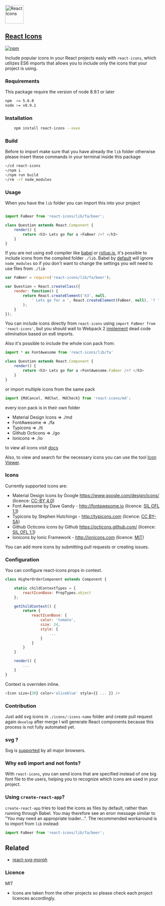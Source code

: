 
<img src="https://rawgit.com/gorangajic/react-icons/master/react-icons.svg" width="60" alt="React Icons">

## [React Icons](http://gorangajic.github.io/react-icons/index.html)

[![npm][npm-image]][npm-url]

[npm-image]: https://img.shields.io/npm/v/react-icons.svg?style=flat-square
[npm-url]: https://www.npmjs.com/package/react-icons

Include popular icons in your React projects easly with ```react-icons```, which utilizes ES6 imports that allows you to include only the icons that your project is using.

### Requirements
This package require the version of node 8.9.1 or later 
```Bash
npm  >= 5.6.0
node >= v8.9.1
```

### Installation
```Bash
    npm install react-icons --save
```

### Build
Before to import make sure that you have already the ```lib``` folder otherwise please insert these commands in your terminal inside this package
```Bash
~/cd react-icons
~/npm i
~/npm run build
~/rm -rf node_modules
```

### Usage
When you have the ```lib``` folder you can import this into your project
```javascript

import FaBeer from 'react-icons/lib/fa/beer';

class Question extends React.Component {
    render() {
        return <h3> Lets go for a <FaBeer />? </h3>
    }
}

````

If you are not using es6 compiler like [babel](https://babeljs.io/) or [rollup.js](http://rollupjs.org/), it's possible to include icons from the compiled folder ```./lib```. Babel by [default](http://babeljs.io/docs/usage/require/#usage) will ignore ```node_modules``` so if you don't want to change the settings you will need to use files from ```./lib```

```javascript
var FaBeer = require('react-icons/lib/fa/beer');

var Question = React.createClass({
    render: function() {
        return React.createElement('h3', null,
            ' Lets go for a ', React.createElement(FaBeer, null), '? '
        );
    }
});

```

You can include icons directly from ```react-icons``` using ```import FaBeer from 'react-icons'```, but you should wait to Webpack 2 [implement](https://twitter.com/dan_abramov/status/656970508005736448) dead code elimination based on es6 imports.

Also it's possible to include the whole icon pack from:

```javascript
import * as FontAwesome from 'react-icons/lib/fa'

class Question extends React.Component {
    render() {
        return <h3> Lets go for a <FontAwesome.FaBeer />? </h3>
    }
}
```

or import multiple icons from the same pack

```javascript
import {MdCancel, MdChat, MdCheck} from 'react-icons/md';
```
every icon pack is in their own folder
* Material Design Icons => ./md
* FontAwesome => ./fa
* Typicons => ./ti
* Github Octicons => ./go
* Ionicons => ./io

to view all icons visit [docs](http://gorangajic.github.io/react-icons/)

Also, to view and search for the necessary icons you can use the tool [Icon Viewer](https://andy-pro.github.io/icon-viewer).

### Icons

Currently supported icons are:
* Material Design Icons by Google https://www.google.com/design/icons/ (licence: [CC-BY 4.0](https://github.com/google/material-design-icons/blob/master/LICENSE))
* Font Awesome by Dave Gandy - http://fontawesome.io (licence: [SIL OFL 1.1](http://scripts.sil.org/OFL))
* Typicons by Stephen Hutchings - http://typicons.com (licence: [CC BY-SA](http://creativecommons.org/licenses/by-sa/3.0/))
* Github Octicons icons by Github https://octicons.github.com/ (licence: [SIL OFL 1.1](https://github.com/github/octicons/blob/master/LICENSE.txt))
* Ionicons by Ionic Framework - http://ionicons.com (licence: [MIT](https://github.com/driftyco/ionicons/blob/master/LICENSE))

You can add more icons by submitting pull requests or creating issues.

### Configuration
You can configure react-icons props in context.

```javascript
class HigherOrderComponent extends Component {

    static childContextTypes = {
        reactIconBase: PropTypes.object
    };

    getChildContext() {
        return {
            reactIconBase: {
                color: 'tomato',
                size: 24,
                style: {
                    ...
                }
            }
        }
    }

    render() {
        ...
    }
}
```

Context is overriden inline.

```javascript
<Icon size={30} color='aliceblue' style={{ ... }} />
```

### Contribution

Just add svg icons in ```./icons/:icons-name``` folder and create pull request again ```develop``` after merge I will generate React components because this process is not fully automated yet.

### svg ?
Svg is [supported](http://caniuse.com/#search=svg) by all major browsers.

### Why es6 import and not fonts?

With ```react-icons```, you can send icons that are specified instead of one big font file to the users, helping you to recognize which icons are used in your project.

### Using `create-react-app`?

`create-react-app` tries to load the icons as files by default, rather than running through Babel. You may therefore see an erorr message similar to "You may need an appropriate loader...". The recommended workaround is to import from `lib` instead:

```javascript
import FaBeer from 'react-icons/lib/fa/beer';
```

## Related

- [react-svg-morph](https://github.com/gorangajic/react-svg-morph/)

### Licence

MIT

* Icons are taken from the other projects so please check each project licences accordingly.
